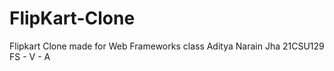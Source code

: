 # FlipKart-Clone
Flipkart Clone made for Web Frameworks class
Aditya Narain Jha
21CSU129
FS - V - A
